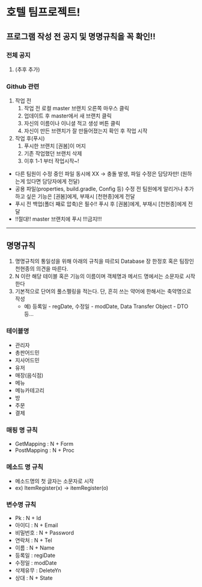 # 호텔 팀프로젝트!

## 프로그램 작성 전 공지 및 명명규칙을 꼭 확인!!

### 전체 공지
1. (추후 추가)


### Github 관련
1. 작업 전
   1) 작업 전 로컬 master 브랜치 오른쪽 마우스 클릭 
   2) 업데이트 후 master에서 새 브랜치 클릭 
   3) 자신의 이름이나 이니셜 적고 생성 버튼 클릭 
   4) 자신이 만든 브랜치가 잘 만들어졌는지 확인 후 작업 시작
2. 작업 후(푸시)
   1) 푸시한 브랜치 [권봄]이 머지
   2) 기존 작업했던 브랜치 삭제 
   3) 이후 1-1 부터 작업시작~!
* 다른 팀원이 수정 중인 파일 동시에 XX -> 충돌 발생, 파일 수정은 담당자만! (원하는게 있다면 담당자에게 전달)
* 공용 파일(properties, build.gradle, Config 등) 수정 전 팀원에게 알리거나 추가하고 싶은 기능은 [권봄]에게, 부재시 [천현종]에게 전달 
* 푸시 전 백업(폴더 째로 압축)은 필수!! 푸시 후 [권봄]에게, 부재시 [천현종]에게 전달
* !!절대!! master 브랜치에 푸시 !!!금지!!!

---
## 명명규칙
1) 명명규칙의 통일성을 위해 아래의 규칙을 따르되 Database 장 한정호 혹은 팀장인 천현종의 의견을 따른다.
2) N 이란 해당 테이블 혹은 기능의 이름이며 객체명과 메서드 명에서는 소문자로 시작한다
3) 기본적으로 단어의 풀스펠링을 적는다. 단, 흔히 쓰는 약어에 한해서는 축약명으로 작성
   - 예) 등록일 - regDate, 수정일 - modDate, Data Transfer Object - DTO 등...


### 테이블명
- 관리자
- 총판어드민
- 지사어드민
- 유저
- 매장(음식점)
- 메뉴
- 메뉴카테고리
- 방
- 주문
- 결제

### 매핑 명 규칙
- GetMapping : N + Form
- PostMapping : N + Proc

### 메소드 명 규칙
- 메소드명의 첫 글자는 소문자로 시작
- ex) ItemRegister(x) -> itemRegister(o)

### 변수명 규칙
- Pk : N + Id
- 아이디 : N + Email
- 비밀번호 : N + Password
- 연락처 : N + Tel
- 이름 : N + Name
- 등록일 : regiDate
- 수정일 : modDate
- 삭제유무 : DeleteYn
- 상대 : N + State

 

   